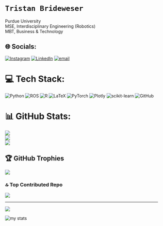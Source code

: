 <!-- profile -->
# `Tristan Brideweser`
Purdue University <br>MSE, Interdisciplinary Engineering (Robotics)<br>MBT, Business & Technology


## 🌐 Socials:
[![Instagram](https://img.shields.io/badge/Instagram-%23E4405F.svg?logo=Instagram&logoColor=white)](https://instagram.com/tristan.brideweser) [![LinkedIn](https://img.shields.io/badge/LinkedIn-%230077B5.svg?logo=linkedin&logoColor=white)](https://linkedin.com/in/tristan-brideweser) [![email](https://img.shields.io/badge/Email-D14836?logo=gmail&logoColor=white)](mailto:tristan.brideweser@gmail.com) 

# 💻 Tech Stack:
![Python](https://img.shields.io/badge/python-3670A0?style=for-the-badge&logo=python&logoColor=ffdd54) ![ROS](https://img.shields.io/badge/ros-%230A0FF9.svg?style=for-the-badge&logo=ros&logoColor=white) ![R](https://img.shields.io/badge/r-%23276DC3.svg?style=for-the-badge&logo=r&logoColor=white) ![LaTeX](https://img.shields.io/badge/latex-%23008080.svg?style=for-the-badge&logo=latex&logoColor=white) ![PyTorch](https://img.shields.io/badge/PyTorch-%23EE4C2C.svg?style=for-the-badge&logo=PyTorch&logoColor=white) ![Plotly](https://img.shields.io/badge/Plotly-%233F4F75.svg?style=for-the-badge&logo=plotly&logoColor=white) ![scikit-learn](https://img.shields.io/badge/scikit--learn-%23F7931E.svg?style=for-the-badge&logo=scikit-learn&logoColor=white) ![GitHub](https://img.shields.io/badge/github-%23121011.svg?style=for-the-badge&logo=github&logoColor=white)
# 📊 GitHub Stats:
![](https://github-readme-stats.vercel.app/api?username=tristanbrideweser&theme=prussian&hide_border=false&count_private=true)<br/>
![](https://nirzak-streak-stats.vercel.app/?user=tristanbrideweser&theme=prussian&hide_border=false)<br/>
![](https://github-readme-stats.vercel.app/api/top-langs/?username=tristanbrideweser&theme=prussian&hide_border=false&include_all_commits=true&count_private=true&layout=compact)

## 🏆 GitHub Trophies
![](https://github-profile-trophy.vercel.app/?username=tristanbrideweser&theme=prussian&no-frame=false&no-bg=false&margin-w=4)

### 🔝 Top Contributed Repo
![](https://github-contributor-stats.vercel.app/api?username=tristanbrideweser&limit=5&theme=dark&combine_all_yearly_contributions=true)

---
[![](https://visitcount.itsvg.in/api?id=tristanbrideweser&icon=0&color=0)](https://visitcount.itsvg.in)

<!-- Proudly created with GPRM ( https://gprm.itsvg.in ) -->
<!-- github stats -->
![my stats](https://github-readme-stats.vercel.app/api?username=tristanbrideweser&show_icons=true&theme=prussian)
